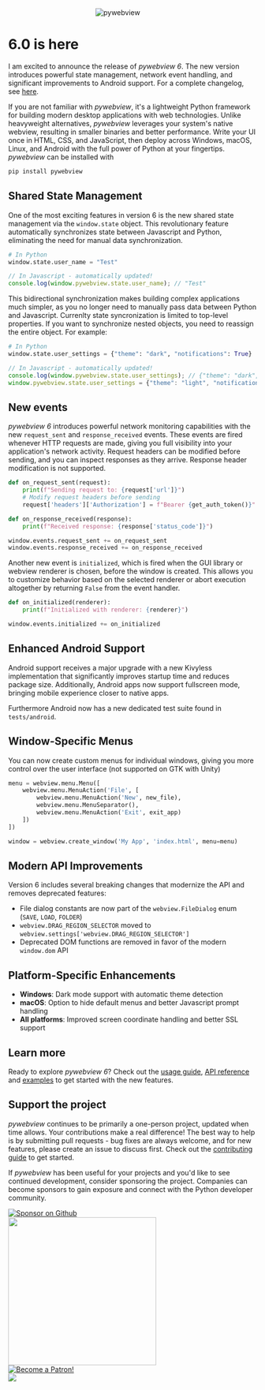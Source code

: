 <img src='/logo-no-text.png' alt='pywebview' style='max-width: 150px; margin: 50px auto 20px auto; display: block'/>


# 6.0 is here

I am excited to announce the release of _pywebview 6_. The new version introduces powerful state management, network event handling, and significant improvements to Android support. For a complete changelog, see [here](/changelog).

If you are not familiar with _pywebview_, it's a lightweight Python framework for building modern desktop applications with web technologies. Unlike heavyweight alternatives, _pywebview_ leverages your system's native webview, resulting in smaller binaries and better performance. Write your UI once in HTML, CSS, and JavaScript, then deploy across Windows, macOS, Linux, and Android with the full power of Python at your fingertips. _pywebview_ can be installed with

``` bash
pip install pywebview
```

## Shared State Management

One of the most exciting features in version 6 is the new shared state management via the `window.state` object. This revolutionary feature automatically synchronizes state between Javascript and Python, eliminating the need for manual data synchronization.

``` python
# In Python
window.state.user_name = "Test"
```

``` javascript
// In Javascript - automatically updated!
console.log(window.pywebview.state.user_name); // "Test"
```

This bidirectional synchronization makes building complex applications much simpler, as you no longer need to manually pass data between Python and Javascript. Currenlty state syncronization is limited to top-level properties. If you want to synchronize nested objects, you need to reassign the entire object. For example:

``` python
# In Python
window.state.user_settings = {"theme": "dark", "notifications": True}
```

``` javascript
// In Javascript - automatically updated!
console.log(window.pywebview.state.user_settings); // {"theme": "dark", "notifications": True}
window.pywebview.state.user_settings = {"theme": "light", "notifications": False} // Updates Python side too
```

## New events

_pywebview 6_ introduces powerful network monitoring capabilities with the new `request_sent` and `response_received` events. These events are fired whenever HTTP requests are made, giving you full visibility into your application's network activity. Request headers can be modified before sending, and you can inspect responses as they arrive. Response header modification is not supported.

``` python
def on_request_sent(request):
    print(f"Sending request to: {request['url']}")
    # Modify request headers before sending
    request['headers']['Authorization'] = f"Bearer {get_auth_token()}"

def on_response_received(response):
    print(f"Received response: {response['status_code']}")

window.events.request_sent += on_request_sent
window.events.response_received += on_response_received
```

Another new event is `initialized`, which is fired when the GUI library or webview renderer is chosen, before the window is created. This allows you to customize behavior based on the selected renderer or abort execution altogether by returning `False` from the event handler.

``` python
def on_initialized(renderer):
    print(f"Initialized with renderer: {renderer}")

window.events.initialized += on_initialized
```

## Enhanced Android Support

Android support receives a major upgrade with a new Kivyless implementation that significantly improves startup time and reduces package size. Additionally, Android apps now support fullscreen mode, bringing mobile experience closer to native apps.

Furthermore Android now has a new dedicated test suite found in `tests/android`.

## Window-Specific Menus

You can now create custom menus for individual windows, giving you more control over the user interface (not supported on GTK with Unity)

``` python
menu = webview.menu.Menu([
    webview.menu.MenuAction('File', [
        webview.menu.MenuAction('New', new_file),
        webview.menu.MenuSeparator(),
        webview.menu.MenuAction('Exit', exit_app)
    ])
])

window = webview.create_window('My App', 'index.html', menu=menu)
```

## Modern API Improvements

Version 6 includes several breaking changes that modernize the API and removes deprecated features:

- File dialog constants are now part of the `webview.FileDialog` enum (`SAVE`, `LOAD`, `FOLDER`)
- `webview.DRAG_REGION_SELECTOR` moved to `webview.settings['webview.DRAG_REGION_SELECTOR']`
- Deprecated DOM functions are removed in favor of the modern `window.dom` API


## Platform-Specific Enhancements

- **Windows**: Dark mode support with automatic theme detection
- **macOS**: Option to hide default menus and better Javascript prompt handling
- **All platforms**: Improved screen coordinate handling and better SSL support

## Learn more

Ready to explore _pywebview 6_? Check out the [usage guide](/guide/usage.html), [API reference](/guide/api.html) and [examples](/examples) to get started with the new features.

## Support the project

_pywebview_ continues to be primarily a one-person project, updated when time allows. Your contributions make a real difference! The best way to help is by submitting pull requests - bug fixes are always welcome, and for new features, please create an issue to discuss first. Check out the [contributing guide](/contributing) to get started.

If _pywebview_ has been useful for your projects and you'd like to see continued development, consider sponsoring the project. Companies can become sponsors to gain exposure and connect with the Python developer community.

<div class="center spc-l spc-vertical">
	<a href="https://github.com/sponsors/r0x0r">
		<img src='/github_sponsor_button.png' alt='Sponsor on Github' style="max-width: 250px"/>
	</a>
</div>

<div class="center spc-l spc-vertical">
	<a href="https://opencollective.com/pywebview/donate" target="_blank">
		<img src="https://opencollective.com/pywebview/donate/button@2x.png?color=blue" width=300 />
	</a>
</div>

<div class="center spc-l spc-vertical">
	<a href="https://www.patreon.com/bePatron?u=13226105" data-patreon-widget-type="become-patron-button">
		<img src='https://c5.patreon.com/external/logo/become_a_patron_button.png' alt='Become a Patron!'/>
	</a>
</div>

<div class="center spc-l spc-vertical">
	<a href="http://bit.ly/2eg2Z5P" target="_blank">
		<img src="/paypal.png"/>
	</a>
</div>